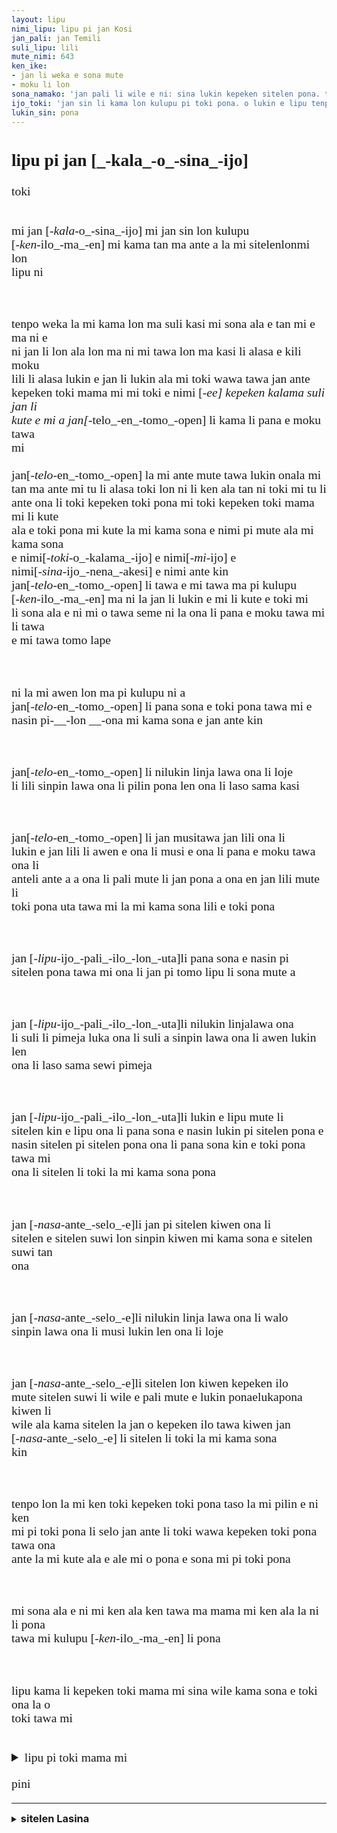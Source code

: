 ```yaml
---
layout: lipu
nimi_lipu: lipu pi jan Kosi
jan_pali: jan Temili
suli_lipu: lili
mute_nimi: 643
ken_ike:
- jan li weka e sona mute
- moku li lon
sona_namako: 'jan pali li wile e ni: sina lukin kepeken sitelen pona. taso, sina ken ala lukin e sitelen pona la, o tawa <a href="#sitelen-Lasina">sitelen Lasina lon anpa</a>.'
ijo_toki: 'jan sin li kama lon kulupu pi toki pona. o lukin e lipu tenpo ona kepeken sitelen pona!'
lukin_sin: pona
---
```


<style>
    @font-face {
        font-family: "linja sike";
        src: url({{ '/assets/linja-sike-5.otf' | relative_url }});
    }
    .sitelen-pona {
        font-family: "linja sike";
        font-size: 1.4em;
    }
    .kpn-weka {
        white-space: pre-wrap;
    }
</style>


<div class="sitelen-pona">
<h2 class="sitelen-pona" >lipu pi jan [_-kala_-o_-sina_-ijo]</h2>
<div class="kpn-weka">toki

mi jan [_-kala_-o_-sina_-ijo]     mi jan sin lon kulupu [_-ken_-ilo_-ma_-en]     mi kama tan ma ante a
la mi sitelenlonmi lon lipu ni

tenpo weka la mi kama lon ma suli kasi     mi sona ala e tan mi e ma ni e ni     jan li lon ala lon ma ni 
 mi tawa lon ma kasi li alasa e kili moku lili li alasa lukin e jan li lukin ala
mi toki wawa tawa jan ante kepeken toki mama mi     mi toki e nimi [_-ee] kepeken kalama suli
jan li kute e mi a      jan[_-telo_-en_-tomo_-open] li kama li pana e moku tawa mi     
jan[_-telo_-en_-tomo_-open] la mi ante mute tawa lukin onala mi tan ma ante      mi tu li alasa toki lon ni li ken ala tan ni      toki mi tu li ante      ona li toki kepeken toki pona      mi toki kepeken toki mama mi li kute ala e toki pona
mi kute la mi kama sona e nimi pi mute ala     mi kama sona e nimi[_-toki_-o_-kalama_-ijo] e nimi[_-mi_-ijo] e nimi[_-sina_-ijo_-nena_-akesi] e nimi ante kin 
jan[_-telo_-en_-tomo_-open] li tawa e mi tawa ma pi kulupu [_-ken_-ilo_-ma_-en]     ma ni la jan li lukin e mi li kute e toki mi li sona ala e ni     mi o tawa seme
ni la ona li pana e moku tawa mi li tawa e mi tawa tomo lape

ni la mi awen lon ma pi kulupu ni a     jan[_-telo_-en_-tomo_-open] li pana sona e toki pona tawa mi e nasin pi-__-lon __-ona          mi kama sona e jan ante kin

jan[_-telo_-en_-tomo_-open] li nilukin     linja lawa ona li loje li lili     sinpin lawa ona li pilin pona     len ona li laso sama kasi

jan[_-telo_-en_-tomo_-open] li jan musitawa jan lili     ona li lukin e jan lili li awen e ona li musi e ona li pana e moku tawa ona li anteli ante a a
ona li pali mute li jan pona a     ona en jan lili mute li toki pona uta tawa mi la mi kama sona lili e toki pona

jan [_-lipu_-ijo_-pali_-ilo_-lon_-uta]li pana sona e nasin pi sitelen pona tawa mi     ona li jan pi tomo lipu li sona mute a

jan [_-lipu_-ijo_-pali_-ilo_-lon_-uta]li nilukin     linjalawa ona li suli li pimeja     luka ona li suli a     sinpin lawa ona li awen lukin     len ona li laso sama sewi pimeja

jan [_-lipu_-ijo_-pali_-ilo_-lon_-uta]li lukin e lipu mute li sitelen kin e lipu     ona li pana sona e nasin lukin pi sitelen pona e nasin sitelen pi sitelen pona     ona li pana sona kin e toki pona tawa mi     ona li sitelen li toki la mi kama sona pona

jan [_-nasa_-ante_-selo_-e]li jan pi sitelen kiwen ona li sitelen e sitelen suwi lon sinpin kiwen     mi kama sona e sitelen suwi tan ona

jan [_-nasa_-ante_-selo_-e]li nilukin     linja lawa ona li walo     sinpin lawa ona li musi lukin     len ona li loje

jan [_-nasa_-ante_-selo_-e]li sitelen lon kiwen kepeken ilo mute     sitelen suwi li wile e pali mute e lukin ponaelukapona     kiwen li wile ala kama sitelen la jan o kepeken ilo tawa kiwen
 jan [_-nasa_-ante_-selo_-e] li sitelen li toki la mi kama sona kin

tenpo lon la mi ken toki kepeken toki pona taso la mi pilin e ni     ken mi pi toki pona li selo     jan ante li toki wawa kepeken toki pona tawa ona ante la mi kute ala e ale     mi o pona e sona mi pi toki pona

mi sona ala e ni     mi ken ala ken tawa ma mama mi     ken ala la ni li pona tawa mi     kulupu [_-ken_-ilo_-ma_-en] li pona

lipu kama li kepeken toki mama mi     sina wile kama sona e toki ona la o toki tawa mi
</div></div>
<details>
    <summary class="sitelen-pona">lipu pi toki mama mi</summary>
Noone's gonna read the english bit so here goes. 
It's been two years exactly since I've found myself in this strange place. To be quite honest, I don't even want to go home at this point, I like it here. The locals are nice and understanding, and the language is surprisingly easy to pick up. I was making steady progress the whole way through my learning, and still am.
From this point on I'm gonna stop keeping such precise count of my days here. Locals don't do that apart from distinguishing between seasons, so it only seems right. I doubt I’ll ever use English like this again. Just in case you can read this, know this: you’re in good hands.
</details>
<p class="sitelen-pona">
pini
</p>

---

<details id="sitelen-Lasina">
    <summary><h3 style="display: inline">sitelen Lasina</h3></summary>
    <h2>lipu pi jan Kosi</h2>
<div class="kpn-weka">toki 
mi jan Kosi. mi jan sin lon kulupu Kime. mi kama tan ma ante a
la mi sitelen lon mi lon lipu ni.

tenpo weka la mi kama lon ma suli kasi. mi sona ala e tan mi e ma ni e ni: jan li lon ala lon ma ni. 
mi tawa lon ma kasi li alasa e kili moku lili li alasa lukin e jan li lukin ala.  
mi toki wawa tawa jan ante kepeken toki mama mi. mi toki e nimi 'e' kepeken kalama suli.  
jan li kute e mi a. jan Teto li kama li pana e moku tawa mi.  
jan Teto la mi ante mute tawa lukin ona la mi tan ma ante. mi tu li alasa toki lon ni li ken ala tan ni: toki mi tu li ante. ona li toki kepeken toki pona. mi toki kepeken toki mama mi li kute ala e toki pona.  
mi kute la mi kama sona e nimi pi mute ala. mi kama sona e nimi 'toki' e nimi 'mi' e nimi 'sina' e nimi ante kin.  
jan Teto li tawa e mi tawa ma pi kulupu Kime. ma ni la jan li lukin e mi li kute e toki mi li sona ala e ni: mi o tawa seme?  
ni la ona li pana e moku tawa mi li tawa e mi tawa tomo lape.

ni la mi awen lon ma pi kulupu ni a. jan Teto li pana sona e toki pona tawa mi e nasin pi lon ona. mi kama sona e jan ante kin.  

jan Teto li ni lukin : linja lawa ona li loje li lili. sinpin lawa ona li pilin pona. len ona li laso sama kasi.  

jan Teto li jan musi tawa jan lili. ona li lukin e jan lili li awen e ona li musi e ona li pana e moku tawa ona li ante li ante a a.  
ona li pali mute li jan pona a. ona en jan lili mute li toki pona uta tawa mi la mi kama sona lili e toki pona.

jan Lipilu li pana sona e nasin pi sitelen pona tawa mi. ona li jan pi tomo lipu li sona mute a.

jan Lipilu li ni lukin : linja lawa ona li suli li pimeja. luka ona li suli a. sinpin lawa ona li awen lukin. len ona li laso sama sewi pimeja.

jan Lipilu li lukin e lipu mute li sitelen kin e lipu. ona li pana sona e nasin lukin pi sitelen pona e nasin sitelen pi sitelen pona. ona li pana sona kin e toki pona tawa mi. ona li sitelen li toki la mi kama sona pona.

jan Nase li jan pi sitelen kiwen ona li sitelen e sitelen suwi lon sinpin kiwen. mi kama sona e sitelen suwi tan ona.

jan Nase li ni lukin : linja lawa ona li walo. sinpin lawa ona li musi lukin. len ona li loje.

jan Nase li sitelen lon kiwen kepeken ilo mute. sitelen suwi li wile e pali mute e lukin pona e luk apona. kiwen li wile ala kama sitelen la jan o kepeken ilo tawa kiwen.  
jan Nase li sitelen li toki la mi kama sona kin.

tenpo lon la mi ken toki kepeken toki pona taso la mi pilin e ni: ken mi pi toki pona li selo. jan ante li toki wawa kepeken toki pona tawa ona ante la mi kute ala e ale. mi o pona e sona mi pi toki pona.

mi sona ala e ni: mi ken ala ken tawa ma mama mi. ken ala la ni li pona tawa mi. kulupu Kime li pona.

lipu kama li kepeken toki mama mi. sina wile kama sona e toki ona la o toki tawa mi.

</div>
<details>
    <summary>lipu pi toki mama mi</summary>
Noone's gonna read the english bit so here goes.  
It's been two years exactly since I've found myself in this strange place. To be quite honest, I don't even want to go home at this point, I like it here. The locals are nice and understanding, and the language is surprisingly easy to pick up. I was making steady progress the whole way through my learning, and still am.  
From this point on I'm gonna stop keeping such precise count of my days here. Locals don't do that apart from distinguishing between seasons, so it only seems right. I doubt I’ll ever use English like this again. Just in case you can read this, know this: you’re in good hands.  
</details>
<p>pini</p>
</details>
